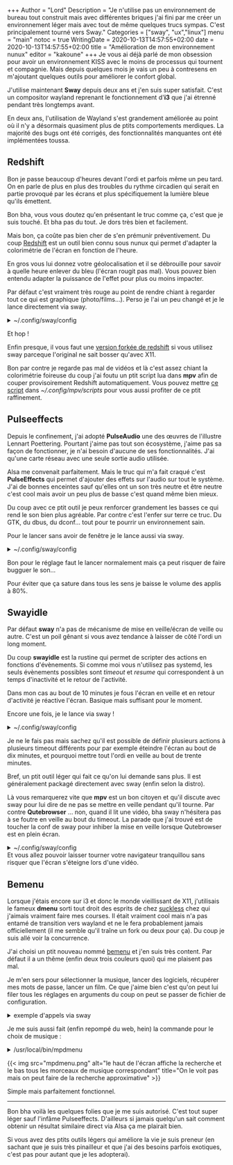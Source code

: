+++
Author = "Lord"
Description = "Je n'utilise pas un environnement de bureau tout construit mais avec différentes briques j'ai fini par me créer un environnement léger mais avec tout de même quelques trucs sympas. C'est principalement tourné vers Sway."
Categories = ["sway", "ux","linux"]
menu = "main"
notoc = true
WritingDate = 2020-10-13T14:57:55+02:00
date = 2020-10-13T14:57:55+02:00
title = "Amélioration de mon environnement nunux"
editor = "kakoune"
+++
Je vous ai déjà parlé de mon obsession pour avoir un environnement KISS avec le moins de processus qui tournent et compagnie.
Mais depuis quelques mois je vais un peu à contresens en m'ajoutant quelques outils pour améliorer le confort global.

J'utilise maintenant **Sway** depuis deux ans et j'en suis super satisfait.
C'est un compositor wayland reprenant le fonctionnement d'**i3** que j'ai étrenné pendant très longtemps avant.

En deux ans, l'utilisation de Wayland s'est grandement améliorée au point où il n'y a désormais quasiment plus de ptits comportements merdiques.
La majorité des bugs ont été corrigés, des fonctionnalités manquantes ont été implémentées toussa.

## Redshift
Bon je passe beaucoup d'heures devant l'ordi et parfois même un peu tard.
On en parle de plus en plus des troubles du rythme circadien qui serait en partie provoqué par les écrans et plus spécifiquement la lumière bleue qu'ils émettent.

Bon bha, vous vous doutez qu'en présentant le truc comme ça, c'est que je suis touché.
Et bha pas du tout.
Je dors très bien et facilement.

Mais bon, ça coûte pas bien cher de s'en prémunir préventivement.
Du coup [Redshift](https://github.com/jonls/redshift) est un outil bien connu sous nunux qui permet d'adapter la colorimétrie de l'écran en fonction de l'heure.

En gros vous lui donnez votre géolocalisation et il se débrouille pour savoir à quelle heure enlever du bleu (l'écran rougit pas mal).
Vous pouvez bien entendu adapter la puissance de l'effet pour plus ou moins impacter.

Par défaut c'est vraiment très rouge au point de rendre chiant à regarder tout ce qui est graphique (photo/films…).
Perso je l'ai un peu changé et je le lance directement via sway.

<details><summary>~/.config/sway/config</summary>

exec --no-startup-id redshift -t 5700:3500 -m wayland -l XX.XX:YY.YY

</details>

Et hop !

Enfin presque, il vous faut une [version forkée de redshift](https://github.com/minus7/redshift) si vous utilisez sway parceque l'original ne sait bosser qu'avec X11.

Bon par contre je regarde pas mal de vidéos et là c'est assez chiant la colorimétrie foireuse du coup j'ai foutu un ptit script lua dans **mpv** afin de couper provisoirement Redshift automatiquement.
Vous pouvez mettre [ce script](https://git.sr.ht/~q3cpma/dotfiles/tree/master/.config/mpv/scripts/redshift_toggle.lua) dans *~/.config/mpv/scripts* pour vous aussi profiter de ce ptit raffinement.

## Pulseeffects
Depuis le confinement, j'ai adopté **PulseAudio** une des œuvres de l'illustre Lennart Poettering.
Pourtant j'aime pas tout son écosystème, j'aime pas sa façon de fonctionner, je n'ai besoin d'aucune de ses fonctionnalités.
J'ai qu'une carte réseau avec une seule sortie audio utilisée.

Alsa me convenait parfaitement.
Mais le truc qui m'a fait craqué c'est **PulseEffects** qui permet d'ajouter des effets sur l'audio sur tout le système.
J'ai de bonnes enceintes sauf qu'elles ont un son très neutre et être neutre c'est cool mais avoir un peu plus de basse c'est quand même bien mieux.

Du coup avec ce ptit outil je peux renforcer grandement les basses ce qui rend le son bien plus agréable.
Par contre c'est l'enfer sur terre ce truc.
Du GTK, du dbus, du dconf… tout pour te pourrir un environnement sain.

Pour le lancer sans avoir de fenêtre je le lance aussi via sway.

<details><summary>~/.config/sway/config</summary>

exec --no-starstup-id pulseeffects --gapplication-service

</details>

Bon pour le réglage faut le lancer normalement mais ça peut risquer de faire bugguer le son…

Pour éviter que ça sature dans tous les sens je baisse le volume des applis à 80%.

## Swayidle
Par défaut **sway** n'a pas de mécanisme de mise en veille/écran de veille ou autre.
C'est un poil gênant si vous avez tendance à laisser de côté l'ordi un long moment.

Du coup **swayidle** est la rustine qui permet de scripter des actions en fonctions d'évènements.
Si comme moi vous n'utilisez pas systemd, les seuls évènements possibles sont *timeout* et *resume* qui correspondent à un temps d'inactivité et le retour de l'activité.

Dans mon cas au bout de 10 minutes je fous l'écran en veille et en retour d'activité je réactive l'écran.
Basique mais suffisant pour le moment.

Encore une fois, je le lance via sway !

<details><summary>~/.config/sway/config</summary>

exec --no-startup-id swayidle -w timeout 600 'swaymsg "output * dpms off"' resume 'swaymsg "output * dpms on"'

</details>

Je ne le fais pas mais sachez qu'il est possible de définir plusieurs actions à plusieurs timeout différents pour par exemple éteindre l'écran au bout de dix minutes, et pourquoi mettre tout l'ordi en veille au bout de trente minutes.

Bref, un ptit outil léger qui fait ce qu'on lui demande sans plus.
Il est généralement packagé directement avec sway (enfin selon la distro).

Là vous remarquerez vite que **mpv** est un bon citoyen et qu'il discute avec sway pour lui dire de ne pas se mettre en veille pendant qu'il tourne.
Par contre **Qutebrowser** … non, quand il lit une vidéo, bha sway n'hésitera pas à se foutre en veille au bout du timeout.
La parade que j'ai trouvé est de toucher la conf de sway pour inhiber la mise en veille lorsque Qutebrowser est en plein écran.

<details><summary>~/.config/sway/config</summary>

for_window [app_id="org.qutebrowser.qutebrowser"] inhibit_idle fullscreen

</details>
Et vous allez pouvoir laisser tourner votre navigateur tranquillou sans risquer que l'écran s'éteigne lors d'une vidéo.

## Bemenu
Lorsque j'étais encore sur i3 et donc le monde vieillissant de X11, j'utilisais le fameux **dmenu** sorti tout droit des esprits de chez [suckless](http://suckless.org/) chez qui j'aimais vraiment faire mes courses.
Il était vraiment cool mais n'a pas entamé de transition vers wayland et ne le fera probablement jamais officiellement (il me semble qu'il traîne un fork ou deux pour ça).
Du coup je suis allé voir la concurrence.

J'ai choisi un ptit nouveau nommé [bemenu](https://github.com/Cloudef/bemenu) et j'en suis très content.
Par défaut il a un thême (enfin deux trois couleurs quoi) qui me plaisent pas mal.

Je m'en sers pour sélectionner la musique, lancer des logiciels, récupérer mes mots de passe, lancer un film.
Ce que j'aime bien c'est qu'on peut lui filer tous les réglages en arguments du coup on peut se passer de fichier de configuration.

<details><summary>exemple d'appels via sway</summary>

bindcode $mod+26 exec "bemenu-run --fn 'Liberation Mono 17'"
bindcode $mod+27 exec "passmenu -l 10 -p 'Pass :' -fn 'Droid Sans Mono-15' -nb '#322'"

</details>

Je me suis aussi fait (enfin repompé du web, hein) la commande pour le choix de musique :

<details><summary>/usr/local/bin/mpdmenu</summary>

#! /bin/sh
mpc listall | bemenu -i -l 40 --fn 'Droid Sans Mono 26'| mpc insert

</details>

{{< img src="mpdmenu.png" alt="le haut de l'écran affiche la recherche et le bas tous les morceaux de musique correspondant" title="On le voit pas mais on peut faire de la recherche approximative" >}}

Simple mais parfaitement fonctionnel.

-------------

Bon bha voilà les quelques folies que je me suis autorisé.
C'est tout super léger sauf l'infâme Pulseeffects.
D'ailleurs si jamais quelqu'un sait comment obtenir un résultat similaire direct via Alsa ça me plairait bien.

Si vous avez des ptits outils légers qui améliore la vie je suis preneur (en sachant que je suis très pinailleur et que j'ai des besoins parfois exotiques, c'est pas pour autant que je les adopterai).
